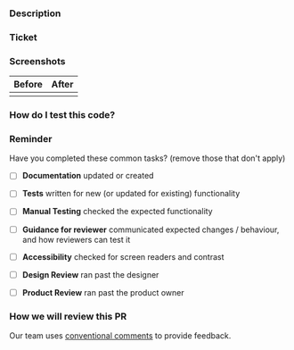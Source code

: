 ### Description
<!--- Describe your changes in detail -->

### Ticket
<!-- Add link to the corresponding ticket -->

### Screenshots

| Before | After |
| ------ | ----- |
|        |       |

### How do I test this code?
<!-- Describe how a reviewer can run and test this new functionality.  What is the expected behaviour?  -->

### Reminder
Have you completed these common tasks? (remove those that don't apply)

- [ ] **Documentation** updated or created
- [ ] **Tests** written for new (or updated for existing) functionality
- [ ] **Manual Testing** checked the expected functionality
- [ ] **Guidance for reviewer** communicated expected changes / behaviour, and how reviewers can test it
- [ ] **Accessibility** checked for screen readers and contrast
- [ ] **Design Review** ran past the designer 
- [ ] **Product Review** ran past the product owner


### How we will review this PR
Our team uses [conventional comments](https://conventionalcomments.org/) to provide feedback.
